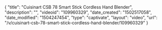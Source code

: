 {
    "title": "Cuisinart CSB 78 Smart Stick Cordless Hand Blender",
    "description": "",
    "videoid": "109960329",
    "date_created": "1502517058",
    "date_modified": "1504247454",
    "type": "captivate",
    "layout": "video",
    "url": "\/v\/cuisinart-csb-78-smart-stick-cordless-hand-blender\/109960329"
}